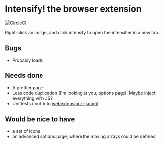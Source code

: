# Intensify! the browser extension

[![CircleCI](https://circleci.com/gh/jbellue/intensify-webext/tree/master.svg?style=shield)](https://circleci.com/gh/jbellue/intensify-webext/tree/master)

Right-click an image, and click intensify to open the intensifier in a new tab.

## Bugs

* Probably loads

## Needs done

* A prettier page
* Less code duplication (I'm looking at you, options page). Maybe inject everything with JS?
* Unittests (look into [webextensions-jsdom](https://www.npmjs.com/package/webextensions-jsdom))

## Would be nice to have

* a set of icons
* an advanced options page, where the moving arrays could be defined